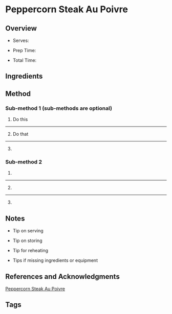 # Peppercorn Steak Au Poivre

## Overview

- Serves:

- Prep Time:

- Total Time:

## Ingredients



## Method

### Sub-method 1 (sub-methods are optional)

1. Do this
---
2. Do that
---
3.

### Sub-method 2

1.
---
2.
---
3.

## Notes

- Tip on serving

- Tip on storing

- Tip for reheating

- Tips if missing ingredients or equipment

## References and Acknowledgments

[Peppercorn Steak Au Poivre](https://www.reddit.com/r/GifRecipes/comments/boykza/steak_au_poivre_steak_in_peppercorn_sauce/)

## Tags


